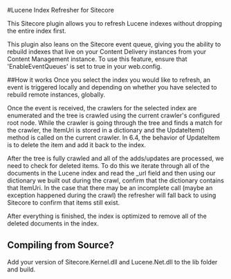 #Lucene Index Refresher for Sitecore

This Sitecore plugin allows you to refresh Lucene indexes without dropping the entire index first. 

This plugin also leans on the Sitecore event queue, giving you the ability to rebuild indexes that live on your Content Delivery instances from your Content Management instance. To use this feature, ensure that 'EnableEventQueues' is set to true in your web.config.

##How it works
Once you select the index you would like to refresh, an event is triggered locally and depending on whether you have selected to rebuild remote instances, globally.

Once the event is received, the crawlers for the selected index are enumerated and the tree is crawled using the current crawler's configured root node. While the crawler is going through the tree and finds a match for the crawler, the ItemUri is stored in a dictionary and the UpdateItem() method is called on the current crawler. In 6.4, the behavior of UpdateItem is to delete the item and add it back to the index.

After the tree is fully crawled and all of the adds/updates are processed, we need to check for deleted items. To do this we iterate through all of the documents in the Lucene index and read the _url field and then using our dictionary we built out during the crawl, confirm that the dictionary contains that ItemUri. In the case that there may be an incomplete call (maybe an exception happened during the crawl) the refresher will fall back to using Sitecore to confirm that items still exist.

After everything is finished, the index is optimized to remove all of the deleted documents in the index.

## Compiling from Source?
Add your version of Sitecore.Kernel.dll and Lucene.Net.dll to the lib folder and build.